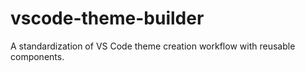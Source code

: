 # vscode-theme-builder
A standardization of VS Code theme creation workflow with reusable components.
